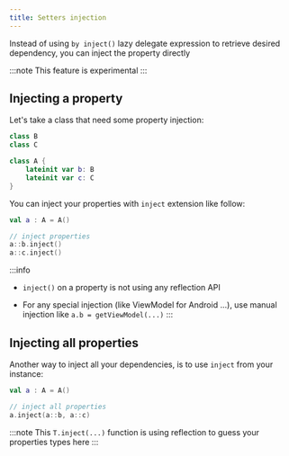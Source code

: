 ```yaml
---
title: Setters injection
---
```


Instead of using `by inject()` lazy delegate expression to retrieve desired dependency, you can inject the property directly

:::note
 This feature is experimental
:::

## Injecting a property

Let's take a class that need some property injection:

```kotlin
class B
class C

class A {
    lateinit var b: B
    lateinit var c: C
}
```

You can inject your properties with `inject` extension like follow:

```kotlin
val a : A = A()

// inject properties
a::b.inject()
a::c.inject()
```

:::info

- `inject()` on a property is not using any reflection API

- For any special injection (like ViewModel for Android ...), use manual injection like `a.b = getViewModel(...)`
:::

## Injecting all properties

Another way to inject all your dependencies, is to use `inject` from your instance:

```kotlin
val a : A = A()

// inject all properties
a.inject(a::b, a::c)
```

:::note 
This `T.inject(...)` function is using reflection to guess your properties types here
:::
